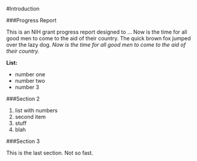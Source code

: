 #Introduction

###Progress Report

This is an NIH grant progress report designed to ... Now is the time for all good men to come to the aid of their country. The quick brown fox jumped over the lazy dog. *Now is the time for all good men to come to the aid of their country.*

**List:**  
- number one  
- number two  
- number 3  

###Section 2

1. list with numbers
2. second item
3. stuff
4. blah

###Section 3

This is the last section. Not so fast.





